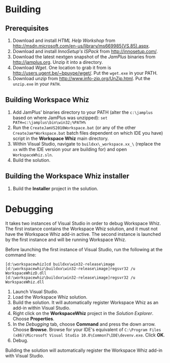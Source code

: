 # Building
## Prerequisites

1. Download and install _HTML Help Workshop_ from http://msdn.microsoft.com/en-us/library/ms669985(VS.85).aspx.
1. Download and install _InnoSetup's ISPack_ from http://innosetup.com/.
1. Download the latest nextgen snapshot of the _JamPlus_ binaries from http://jamplus.org. Unzip it into a directory.
1. Download _Wget_. One location to grab it from is http://users.ugent.be/~bpuype/wget/. Put the `wget.exe` in your PATH.
1. Download _unzip_ from http://www.info-zip.org/UnZip.html. Put the `unzip.exe` in your `PATH`.


## Building Workspace Whiz

1. Add JamPlus' binaries directory to your PATH (alter the `c:\jamplus` based on where JamPlus was unzipped): `set PATH=c:\jamplus\bin\win32;%PATH%`
1. Run the `CreateJamVS2010Workspace.bat` (or any of the other `CreateJam*Workspace.bat` batch files dependent on which IDE you have) script in the **Workspace Whiz** main directory.
1. Within Visual Studio, navigate to `buildxx\_workspace.xx_\` (replace the `xx` with the IDE version your are building for) and open `WorkspaceWhiz.sln`.
1. Build the solution.


## Building the Workspace Whiz installer

1. Build the **Installer** project in the solution.


# Debugging

It takes two instances of Visual Studio in order to debug Workspace Whiz. The first instance contains the Workspace Whiz solution, and it must not have the Workspace Whiz add-in active. The second instance is launched by the first instance and will be running Workspace Whiz.

Before launching the first instance of Visual Studio, run the following at the command line:

    [d:\workspacewhiz]cd buildxx\win32-release\image
    [d:\workspacewhiz\buildxx\win32-release\image]regsvr32 /u WorkspaceWhizD.dll
    [d:\workspacewhiz\buildxx\win32-release\image]regsvr32 /u WorkspaceWhiz.dll

1. Launch Visual Studio.
1. Load the Workspace Whiz solution.
1. Build the solution. It will automatically register Workspace Whiz as an add-in within Visual Studio.
1. Right click on the **WorkspaceWhiz** project in the _Solution Explorer_. Choose **Properties**.
1. In the _Debugging_ tab, choose **Command** and press the down arrow. Choose **Browse**. Browse for your IDE's equivalent of `C:\Program Files (x86)\Microsoft Visual Studio 10.0\Common7\IDE\devenv.exe`. Click **OK**.
1. Debug.

Building the solution will automatically register the Workspace Whiz add-in with Visual Studio.




